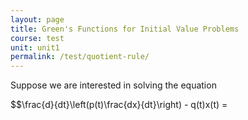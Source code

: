 ```yaml
---
layout: page
title: Green's Functions for Initial Value Problems
course: test
unit: unit1
permalink: /test/quotient-rule/
---
```


Suppose we are interested in solving the equation 

$$\frac{d}{dt}\left(p(t)\frac{dx}{dt}\right) - q(t)x(t) = 
